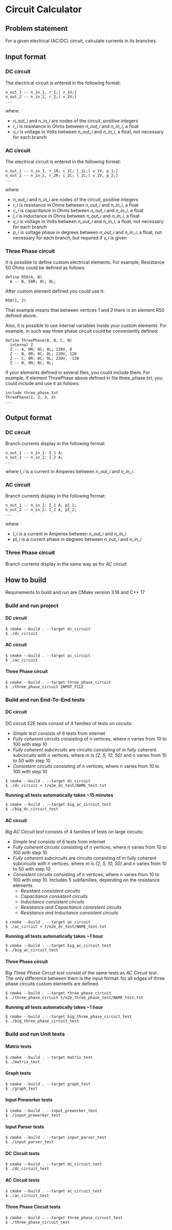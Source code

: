# Circuit Calculator
## Problem statement
For a given electrical (AC/DC) circuit, calculate currents in
its branches.
## Input format
### DC circuit
The electrical circuit is entered in the following
format:
```
n_out_1 -- n_in_1, r_1;[ v_1V;]
n_out_2 -- n_in_2, r_2;[ v_2V;]
...
```
where
  * *n_out_i* and *n_in_i* are nodes of the circuit, positive integers
  * *r_i* is resistance in Ohms between *n_out_i* and *n_in_i*, a float 
  * *v_i* is voltage in Volts between *n_out_i* and *n_in_i*, a float, not necessary for each
    branch
### AC circuit
The electrical circuit is entered in the following
format:
```
n_out_1 -- n_in_1, r_1R; c_1C; l_1L;[ v_1V, p_1;]
n_out_2 -- n_in_2, r_2R; c_2C; l_2L;[ v_2V, p_2;]
...
```
where
* *n_out_i* and *n_in_i* are nodes of the circuit, positive integers
* *r_i* is resistance in Ohms between *n_out_i* and *n_in_i*, a float
* *c_i* is capacitance in Ohms between *n_out_i* and *n_in_i*, a float
* *l_i* is inductance in Ohms between *n_out_i* and *n_in_i*, a float
* *v_i* is voltage in Volts between *n_out_i* and *n_in_i*, a float, not necessary for each
  branch
* *p_i* is voltage phase in degrees between *n_out_i* and *n_in_i*, a float, not necessary
  for each branch, but required if *v_i* is given
### Three Phase circuit
It is possible to define custom electrical elements. For example, Resistance 50 Ohms
could be defined as follows:
```
define R50(A, B)
  A -- B, 50R; 0C; 0L;
```
After custom element defined you could use it:
```
R50(1, 2)
```
That example means that between vertices 1 and 2 there is an element R50 defined
above.

Also, it is possible to use internal variables inside your custom elements. For
example, in such way three phase circuit could be conveniently defined:
```
define ThreePhase(A, B, C, N)
  internal Z
  Z -- A, 0R; 0C; 0L; 220V, 0
  Z -- B, 0R; 0C; 0L; 220V, 120
  Z -- C, 0R; 0C; 0L; 220V, -120
  Z -- N, 0R; 0C; 0L;
```

If your elements defined in several files, you could include them. For example, if
element ThreePhase above defined in file three_phase.txt, you could include and use
it as follows:
```
include three_phase.txt
ThreePhase(1, 2, 3, 4)
...
```
## Output format
### DC circuit
Branch currents display in the following format:
```
n_out_1 -- n_in_1: I_1 A;
n_out_2 -- n_in_2: I_2 A;
...
```
where *I_i* is a current in Amperes between *n_out_i* and *n_in_i*.
### AC circuit
Branch currents display in the following format:
```
n_out_1 -- n_in_1: I_1 A, pI_1;
n_out_2 -- n_in_2: I_2 A, pI_2;
...
```
where
  * *I_i* is a current in Amperes between *n_out_i* and *n_in_i*
  * *pI_i* is a current phase in degrees between *n_out_i* and *n_in_i*
### Three Phase circuit
Branch currents display in the same way as for *AC circuit* 
## How to build
Requirements to build and run are CMake version 3.16 and C++ 17
### Build and run project
#### DC circuit
```
$ cmake --build . --target dc_circuit
$ ./dc_circuit
```
#### AC circuit
```
$ cmake --build . --target ac_circuit
$ ./ac_circuit
```
#### Three Phase circuit
```
$ cmake --build . --target three_phase_circuit
$ ./three_phase_circuit INPUT_FILE
```
### Build and run End-To-End tests
#### DC circuit
DC circuit E2E tests consist of 4 families of tests on circuits:
* *Simple test* consists of 6 tests from internet
* *Fully coherent circuits* consisting of *n* vertices, where *n* varies
  from 10 to 100 with step 10
* *Fully coherent subcircuits* are circuits consisting of *m* fully
  coherent subcircuits with *n* vertices, where *m* is *{2, 5, 10, 50}* and *n*
  varies from 10 to 50 with step 10
* *Consistent circuits* consisting of *n* vertices, where *n* varies from
  10 to 100 with step 10

```
$ cmake --build . --target dc_circuit
$ ./dc_circuit < t/e2e_dc_test/NAME_test.txt
```

**Running all tests automatically takes ~15 minutes**
```
$ cmake --build . --target big_ac_circuit_test
$ ./big_dc_circuit_test
```
#### AC circuit
*Big AC Circuit test* consists of 4 families of tests on large circuits:
* *Simple test* consists of 6 tests from internet
* *Fully coherent circuits* consisting of *n* vertices, where *n* varies
  from 10 to 100 with step 10
* *Fully coherent subcircuits* are circuits consisting of *m* fully
  coherent subcircuits with *n* vertices, where *m* is *{2, 5, 10, 50}* and *n*
  varies from 10 to 50 with step 10
* *Consistent circuits* consisting of *n* vertices, where *n* varies from 10 to 100
  with step 10. Includes 5 subfamilies, depending on the resistance elements
  * *Resistant consistent circuits*
  * *Capacitance consistent circuits*
  * *Inductance consistent circuits*
  * *Resistance and Capacitance consistent circuits*
  * *Resistance and Inductance consistent circuits*

```
$ cmake --build . --target ac_circuit
$ ./ac_circuit < t/e2e_dc_test/NAME_test.txt
```

**Running all tests automatically takes ~1 hour**
```
$ cmake --build . --target big_ac_circuit_test
$ ./big_ac_circuit_test
```
#### Three Phase circuit
*Big Three Phase Circuit test* consist of the same tests as *AC Circuit test*.
The only difference between them is the input format: for all edges of three
phase circuits custom elements are defined.
```
$ cmake --build . --target three_phase_circuit
$ ./three_phase_circuit t/e2e_three_phase_test/NAME_test.txt
```

**Running all tests automatically takes ~1 hour**
```
$ cmake --build . --target big_three_phase_circuit_test
$ ./big_three_phase_circuit_test
```
### Build and run Unit tests
#### Matrix tests
```
$ cmake --build . --target matrix_test
$ ./matrix_test
```
#### Graph tests
```
$ cmake --build . --target graph_test
$ ./graph_test
```
#### Input Preworker tests
```
$ cmake --build . --input_preworker_test
$ ./input_preworker_test
```
#### Input Parser tests
```
$ cmake --build . --target input_parser_test
$ ./input_parser_test
```
#### DC Circuit tests
```
$ cmake --build . --target dc_circuit_test
$ ./dc_circuit_test
```
#### AC Circuit tests
```
$ cmake --build . --target ac_circuit_test
$ ./ac_circuit_test
```
#### Three Phase Circuit tests
```
$ cmake --build . --target three_phase_circuit_test
$ ./three_phase_circuit_test
```